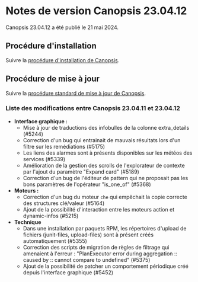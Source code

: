 # Notes de version Canopsis 23.04.12

Canopsis 23.04.12 a été publié le 21 mai 2024.

## Procédure d'installation

Suivre la [procédure d'installation de Canopsis](../guide-administration/installation/index.md).

## Procédure de mise à jour

Suivre la [procédure standard de mise à jour de Canopsis](../guide-administration/mise-a-jour/index.md).

### Liste des modifications entre Canopsis 23.04.11 et 23.04.12

*  **Interface graphique :**
    * Mise à jour de traductions des infobulles de la colonne extra_details (#5244)
    * Correction d'un bug qui entrainait de mauvais résultats lors d'un filtre sur les remédiations (#5175)
    * Les liens des alarmes sont à présents disponibles sur les météos des services (#5339)
    * Amélioration de la gestion des scrolls de l'explorateur de contexte par l'ajout du paramètre "Expand card" (#5189)
    * Correction d'un bug de l'éditeur de pattern qui ne proposait pas les bons paramètres de l'opérateur "is_one_of" (#5368)
*  **Moteurs :**
    * Correction d'un bug du moteur `che` qui empêchait la copie correcte des structures clé/valeur (#5164)
    * Ajout de la possibilité d'interaction entre les moteurs action et dynamic-infos (#5215)
*  **Technique**
    * Dans une installation par paquets RPM, les répertoires d'upload de fichiers (junit-files, upload-files) sont à présent créés automatiquement (#5355)
    * Correction des scripts de migration de règles de filtrage qui amenaient à l'erreur : "PlanExecutor error during aggregation :: caused by :: cannot compare to undefined" (#5375)
    * Ajout de la possibilité de patcher un comportement périodique créé depuis l'interface graphique (#5452)
